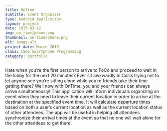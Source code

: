 ```yaml
---
title: OnTime
subtitle: Event Organizer
type: Android Application
layout: project
date: 2015-03-12
img: on-time/phone.png
thumbnail: on-time/phone.png
alt: image-alt
project-date: March 2015
class: CS65 Smartphone Programming
category: portfolio
---
```

Hate when you’re the first person to arrive to FoCo and proceed to wait in the lobby for the next 20 minutes? Ever sit awkwardly in Collis trying not to let anyone see you’re sitting alone while you’re friends take their time getting there? Well now with OnTime, you and your friends can always arrive simultaneously! This application will inform individuals organizing an event when they need to leave their current location in order to arrive at the destination at the specified event time. It will calculate departure times based on both a user’s current location as well as the current location status of other attendees. The app will be useful in helping all attendees synchronize their arrival times at the event so that no one will wait alone for the other attendees to get there.
